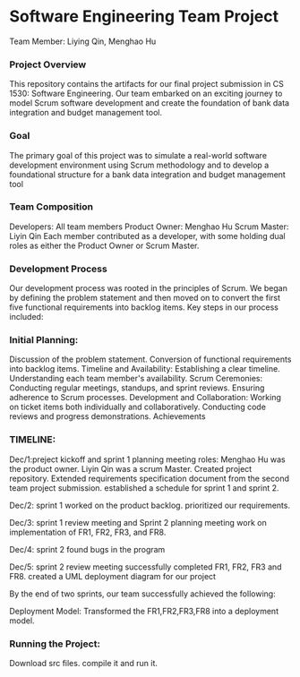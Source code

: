 # Software Engineering Team Project
Team Member: Liying Qin, Menghao Hu

### Project Overview

This repository contains the artifacts for our final project submission in CS 1530: Software Engineering. Our team embarked on an exciting journey to model Scrum software development and create the foundation of bank data integration and budget management tool.

### Goal
The primary goal of this project was to simulate a real-world software development environment using Scrum methodology and to develop a foundational structure for a bank data integration and budget management tool

### Team Composition

Developers: All team members
Product Owner: Menghao Hu
Scrum Master: Liyin Qin
Each member contributed as a developer, with some holding dual roles as either the Product Owner or Scrum Master.

### Development Process

Our development process was rooted in the principles of Scrum. We began by defining the problem statement and then moved on to convert the first five functional requirements into backlog items. Key steps in our process included:

### Initial Planning:
Discussion of the problem statement.
Conversion of functional requirements into backlog items.
Timeline and Availability:
Establishing a clear timeline.
Understanding each team member's availability.
Scrum Ceremonies:
Conducting regular meetings, standups, and sprint reviews.
Ensuring adherence to Scrum processes.
Development and Collaboration:
Working on ticket items both individually and collaboratively.
Conducting code reviews and progress demonstrations.
Achievements

### TIMELINE:
Dec/1:preject kickoff and sprint 1 planning meeting
  roles: Menghao Hu was the product owner. Liyin Qin was a scrum Master.
  Created project repository. 
  Extended requirements specification document from the second team project submission.
  established a schedule for sprint 1 and sprint 2.

Dec/2: sprint 1 
  worked on the product backlog.
  prioritized our requirements.
  
Dec/3: sprint 1 review meeting and Sprint 2 planning meeting
  work on implementation of FR1, FR2, FR3, and FR8.
  
Dec/4: sprint 2 
  found bugs in the program
  
Dec/5: sprint 2 review meeting
  successfully completed FR1, FR2, FR3 and FR8.
  created a UML deployment diagram for our project
  
By the end of two sprints, our team successfully achieved the following:

Deployment Model: Transformed the FR1,FR2,FR3,FR8 into a deployment model.



### Running the Project:
  Download src files. compile it and run it.
